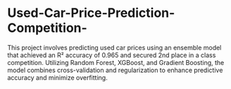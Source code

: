 # Used-Car-Price-Prediction-Competition-
This project involves predicting used car prices using an ensemble model that achieved an R² accuracy of 0.965 and secured 2nd place in a class competition. Utilizing Random Forest, XGBoost, and Gradient Boosting, the model combines cross-validation and regularization to enhance predictive accuracy and minimize overfitting.
